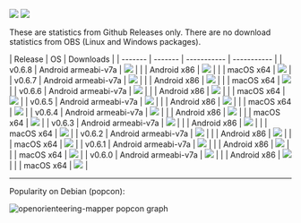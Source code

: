 ![](https://img.shields.io/github/downloads/openorienteering/Mapper/total.svg)
![](https://img.shields.io/badge/since-v0.6.0-lightgrey.svg)

These are statistics from Github Releases only. There are no download statistics from OBS (Linux and Windows packages).

| Release | OS                 | Downloads   |
| ------- | ------- | ----------- | ----------- |
| v0.6.8  | Android armeabi-v7a | ![](https://img.shields.io/github/downloads/openorienteering/Mapper/v0.6.8/OpenOrienteering-Mapper-0.6.8-Android-armeabi-v7a.apk.svg) |
|         | Android x86         | ![](https://img.shields.io/github/downloads/openorienteering/Mapper/v0.6.8/OpenOrienteering-Mapper-0.6.8-Android-x86.apk.svg) |
|         | macOS   x64         | ![](https://img.shields.io/github/downloads/openorienteering/Mapper/v0.6.8/OpenOrienteering-Mapper-0.6.8-macOS-x64.dmg.svg) |
| v0.6.7  | Android armeabi-v7a | ![](https://img.shields.io/github/downloads/openorienteering/Mapper/v0.6.7/OpenOrienteering-Mapper-0.6.7-Android-armeabi-v7a.apk.svg) |
|         | Android x86         | ![](https://img.shields.io/github/downloads/openorienteering/Mapper/v0.6.7/OpenOrienteering-Mapper-0.6.7-Android-x86.apk.svg) |
|         | macOS   x64         | ![](https://img.shields.io/github/downloads/openorienteering/Mapper/v0.6.7/OpenOrienteering-Mapper-0.6.7-macOS-x64.dmg.svg) |
| v0.6.6  | Android armeabi-v7a | ![](https://img.shields.io/github/downloads/openorienteering/Mapper/v0.6.6/OpenOrienteering-Mapper-0.6.6-Android-armeabi-v7a.apk.svg) |
|         | Android x86         | ![](https://img.shields.io/github/downloads/openorienteering/Mapper/v0.6.6/OpenOrienteering-Mapper-0.6.6-Android-x86.apk.svg) |
|         | macOS   x64         | ![](https://img.shields.io/github/downloads/openorienteering/Mapper/v0.6.6/OpenOrienteering-Mapper-0.6.6-macOS-x64.dmg.svg) |
| v0.6.5  | Android armeabi-v7a | ![](https://img.shields.io/github/downloads/openorienteering/Mapper/v0.6.5/OpenOrienteering-Mapper-0.6.5-Android-armeabi-v7a.apk.svg) |
|         | Android x86         | ![](https://img.shields.io/github/downloads/openorienteering/Mapper/v0.6.5/OpenOrienteering-Mapper-0.6.5-Android-x86.apk.svg) |
|         | macOS   x64         | ![](https://img.shields.io/github/downloads/openorienteering/Mapper/v0.6.5/OpenOrienteering-Mapper-0.6.5-macOS-x64.dmg.svg) |
| v0.6.4  | Android armeabi-v7a | ![](https://img.shields.io/github/downloads/openorienteering/Mapper/v0.6.4/OpenOrienteering-Mapper-0.6.4-Android-armeabi-v7a.apk.svg) |
|         | Android x86         | ![](https://img.shields.io/github/downloads/openorienteering/Mapper/v0.6.4/OpenOrienteering-Mapper-0.6.4-Android-x86.apk.svg) |
|         | macOS   x64         | ![](https://img.shields.io/github/downloads/openorienteering/Mapper/v0.6.4/OpenOrienteering-Mapper-0.6.4-Darwin-x64.dmg.svg) |
| v0.6.3  | Android armeabi-v7a | ![](https://img.shields.io/github/downloads/openorienteering/Mapper/v0.6.3/OpenOrienteering-Mapper-0.6.3-Android-armeabi-v7a.apk.svg) |
|         | Android x86         |  ![](https://img.shields.io/github/downloads/openorienteering/Mapper/v0.6.3/OpenOrienteering-Mapper-0.6.3-Android-x86.apk.svg) |
|         | macOS   x64         | ![](https://img.shields.io/github/downloads/openorienteering/Mapper/v0.6.3/OpenOrienteering-Mapper-0.6.3-Darwin-x64.dmg.svg) |
| v0.6.2  | Android armeabi-v7a | ![](https://img.shields.io/github/downloads/openorienteering/Mapper/v0.6.2/OpenOrienteering-Mapper-0.6.2-Android-armeabi-v7a.apk.svg) |
|         | Android x86         |  ![](https://img.shields.io/github/downloads/openorienteering/Mapper/v0.6.2/OpenOrienteering-Mapper-0.6.2-Android-x86.apk.svg) |
|         | macOS   x64         | ![](https://img.shields.io/github/downloads/openorienteering/Mapper/v0.6.2/OpenOrienteering-Mapper-0.6.2-Darwin-x64.dmg.svg) |
| v0.6.1  | Android armeabi-v7a | ![](https://img.shields.io/github/downloads/openorienteering/Mapper/v0.6.1/OpenOrienteering-Mapper-0.6.1-Android-armeabi-v7a.apk.svg) |
|         | Android x86         |  ![](https://img.shields.io/github/downloads/openorienteering/Mapper/v0.6.1/OpenOrienteering-Mapper-0.6.1-Android-x86.apk.svg) |
|         | macOS   x64         | ![](https://img.shields.io/github/downloads/openorienteering/Mapper/v0.6.1/OpenOrienteering-Mapper-0.6.1-Darwin-x64.dmg.svg) |
| v0.6.0  | Android armeabi-v7a | ![](https://img.shields.io/github/downloads/openorienteering/Mapper/v0.6.0/OpenOrienteering-Mapper-0.6.0-Android-armeabi-v7a.apk.svg) |
|         | Android x86         |  ![](https://img.shields.io/github/downloads/openorienteering/Mapper/v0.6.0/OpenOrienteering-Mapper-0.6.0-Android-x86.apk.svg) |
|         | macOS   x64         | ![](https://img.shields.io/github/downloads/openorienteering/Mapper/v0.6.0/OpenOrienteering-Mapper-0.6.0-Darwin-x64.dmg.svg) |


---

Popularity on Debian (popcon):

![openorienteering-mapper popcon graph](https://qa.debian.org/cgi-bin/popcon-png?packages=openorienteering-mapper&show_installed=on&want_legend=on&want_ticks=on&date_fmt=%25Y-%25m&beenhere=1)


